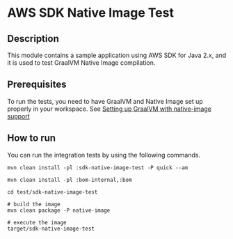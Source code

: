 # AWS SDK Native Image Test

## Description
This module contains a sample application using AWS SDK for Java 2.x, and it
is used to test GraalVM Native Image compilation.

## Prerequisites

To run the tests, you need to have GraalVM and Native Image set up properly in your workspace.
See [Setting up GraalVM with native-image support](https://graalvm.github.io/native-build-tools/latest/graalvm-setup.html)

## How to run

You can run the integration tests by using the following commands.

```
mvn clean install -pl :sdk-native-image-test -P quick --am

mvn clean install -pl :bom-internal,:bom

cd test/sdk-native-image-test

# build the image
mvn clean package -P native-image

# execute the image
target/sdk-native-image-test
```


